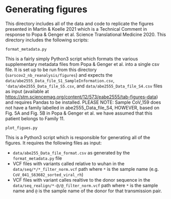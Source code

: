# Generating figures
This directory includes all of the data and code to replicate the figures presented in Martin & Koelle 2021 which is a Technical Comment in response to Popa & Genger et al. Science Translational Medicine 2020. This directory includes the following scripts:

```
format_metadata.py
```
This is a fairly simply Python3 script which formats the various supplementary metadata files from Popa & Genger et al. into a single csv file. It is set up to be run from this directory (`sarscov2_nb_reanalysis/figures`) and expects the `data/abe2555_Data_file_S1_SampleInformation.csv`, `'data/abe2555_Data_file_S5.csv`, and `data/abe2555_Data_file_S4.csv` files as input (available at https://stm.sciencemag.org/content/12/573/eabe2555/tab-figures-data) and requires Pandas to be installed. PLEASE NOTE: Sample CoV_159 does not have a family labelled in abe2555_Data_file_S4, HOWEVER, based on Fig. 5A and Fig. 5B in Popa & Genger et al. we have assumed that this patient belongs to Family 11. 

```
plot_figues.py
```
This is a Python3 script which is responsible for generating all of the figures. It requires the following files as input:
* `data/abe255_Data_file_format.csv` as generated by the `format_metadata.py` file
* VCF files with variants called relative to wuhan in the `data/seq/*/*_filter_norm.vcf` path where `*` is the sample name (e.g. `CoV_041_S63682_sorted_viral_rh`)
* VCF files with variant calles realtive to the donor sequence in the `data/seq_realign/*-@/@_filter_norm.vcf` path where `*` is the sample name and `@` is the sample name of the donor for that transmission pair. 
